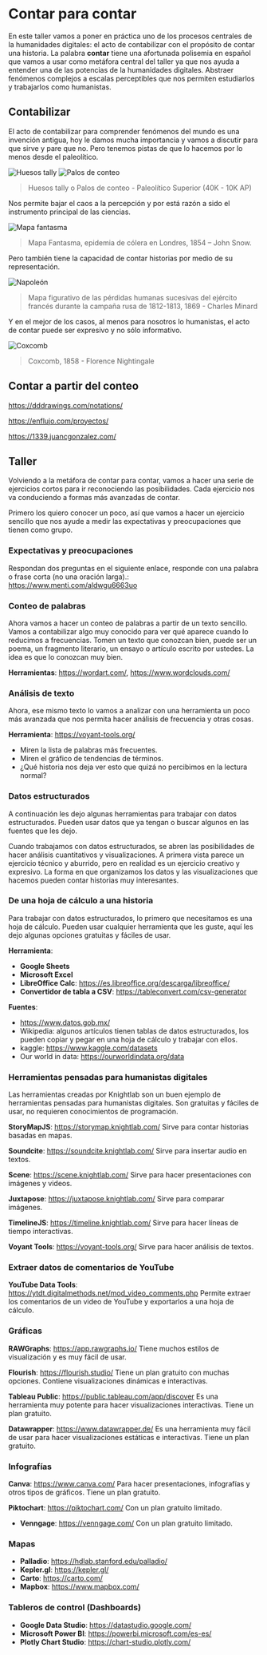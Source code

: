 # Contar para contar

En este taller vamos a poner en práctica uno de los procesos centrales de la humanidades digitales: el acto de contabilizar con el propósito de contar una historia. La palabra **contar** tiene una afortunada polisemia en español que vamos a usar como metáfora central del taller ya que nos ayuda a entender una de las potencias de la humanidades digitales. Abstraer fenómenos complejos a escalas perceptibles que nos permiten estudiarlos y trabajarlos como humanistas.

## Contabilizar

El acto de contabilizar para comprender fenómenos del mundo es una invención antigua, hoy le damos mucha importancia y vamos a discutir para que sirve y pare que no. Pero tenemos pistas de que lo hacemos por lo menos desde el paleolítico.

![Huesos tally](./imgs/01.jpg)
![Palos de conteo](./imgs/palos-de-conteo.jpg)

> Huesos tally o Palos de conteo - Paleolítico Superior (40K - 10K AP)

Nos permite bajar el caos a la percepción y por está razón a sido el instrumento principal de las ciencias.

![Mapa fantasma](./imgs/05%20-%20ghost-map-john-snow.jpg)

> Mapa Fantasma, epidemia de cólera en Londres, 1854 – John Snow.

Pero también tiene la capacidad de contar historias por medio de su representación.

![Napoleón](./imgs/06%20-%20Napoleon.png)

> Mapa figurativo de las pérdidas humanas sucesivas del ejército francés durante la campaña rusa de 1812-1813, 1869 - Charles Minard

Y en el mejor de los casos, al menos para nosotros lo humanistas, el acto de contar puede ser expresivo y no sólo informativo.

![Coxcomb](./imgs/07%20-%20[1858]%20florence%20nightingale%20coxcomb.jpg)

> Coxcomb, 1858 - Florence Nightingale

## Contar a partir del conteo

https://dddrawings.com/notations/

https://enflujo.com/proyectos/

https://1339.juancgonzalez.com/

## Taller

Volviendo a la metáfora de contar para contar, vamos a hacer una serie de ejercicios cortos para ir reconociendo las posibilidades. Cada ejercicio nos va conduciendo a formas más avanzadas de contar.

Primero los quiero conocer un poco, así que vamos a hacer un ejercicio sencillo que nos ayude a medir las expectativas y preocupaciones que tienen como grupo.

### Expectativas y preocupaciones

Respondan dos preguntas en el siguiente enlace, responde con una palabra o frase corta (no una oración larga).: https://www.menti.com/aldwgu6663uo

### Conteo de palabras

Ahora vamos a hacer un conteo de palabras a partir de un texto sencillo. Vamos a contabilizar algo muy conocido para ver qué aparece cuando lo reducimos a frecuencias. Tomen un texto que conozcan bien, puede ser un poema, un fragmento literario, un ensayo o artículo escrito por ustedes. La idea es que lo conozcan muy bien.

**Herramientas**: https://wordart.com/, https://www.wordclouds.com/

### Análisis de texto

Ahora, ese mismo texto lo vamos a analizar con una herramienta un poco más avanzada que nos permita hacer análisis de frecuencia y otras cosas.

**Herramienta**: https://voyant-tools.org/

- Miren la lista de palabras más frecuentes.
- Miren el gráfico de tendencias de términos.
- ¿Qué historia nos deja ver esto que quizá no percibimos en la lectura normal?

### Datos estructurados

A continuación les dejo algunas herramientas para trabajar con datos estructurados. Pueden usar datos que ya tengan o buscar algunos en las fuentes que les dejo.

Cuando trabajamos con datos estructurados, se abren las posibilidades de hacer análisis cuantitativos y visualizaciones. A primera vista parece un ejercicio técnico y aburrido, pero en realidad es un ejercicio creativo y expresivo. La forma en que organizamos los datos y las visualizaciones que hacemos pueden contar historias muy interesantes.

### De una hoja de cálculo a una historia

Para trabajar con datos estructurados, lo primero que necesitamos es una hoja de cálculo. Pueden usar cualquier herramienta que les guste, aquí les dejo algunas opciones gratuitas y fáciles de usar.

**Herramienta**:

- **Google Sheets**
- **Microsoft Excel**
- **LibreOffice Calc**: https://es.libreoffice.org/descarga/libreoffice/
- **Convertidor de tabla a CSV**: https://tableconvert.com/csv-generator

**Fuentes**:

- https://www.datos.gob.mx/
- Wikipedia: algunos artículos tienen tablas de datos estructurados, los pueden copiar y pegar en una hoja de cálculo y trabajar con ellos.
- kaggle: https://www.kaggle.com/datasets
- Our world in data: https://ourworldindata.org/data

### Herramientas pensadas para humanistas digitales

Las herramientas creadas por Knightlab son un buen ejemplo de herramientas pensadas para humanistas digitales. Son gratuitas y fáciles de usar, no requieren conocimientos de programación.

**StoryMapJS**: https://storymap.knightlab.com/
Sirve para contar historias basadas en mapas.

**Soundcite**: https://soundcite.knightlab.com/
Sirve para insertar audio en textos.

**Scene**: https://scene.knightlab.com/
Sirve para hacer presentaciones con imágenes y videos.

**Juxtapose**: https://juxtapose.knightlab.com/
Sirve para comparar imágenes.

**TimelineJS**: https://timeline.knightlab.com/
Sirve para hacer líneas de tiempo interactivas.

**Voyant Tools**: https://voyant-tools.org/
Sirve para hacer análisis de textos.

### Extraer datos de comentarios de YouTube

**YouTube Data Tools**: https://ytdt.digitalmethods.net/mod_video_comments.php
Permite extraer los comentarios de un video de YouTube y exportarlos a una hoja de cálculo.

### Gráficas

**RAWGraphs**: https://app.rawgraphs.io/
Tiene muchos estilos de visualización y es muy fácil de usar.

**Flourish**: https://flourish.studio/
Tiene un plan gratuito con muchas opciones. Contiene visualizaciones dinámicas e interactivas.

**Tableau Public**: https://public.tableau.com/app/discover
Es una herramienta muy potente para hacer visualizaciones interactivas. Tiene un plan gratuito.

**Datawrapper**: https://www.datawrapper.de/
Es una herramienta muy fácil de usar para hacer visualizaciones estáticas e interactivas. Tiene un plan gratuito.

### Infografías

**Canva**: https://www.canva.com/
Para hacer presentaciones, infografías y otros tipos de gráficos. Tiene un plan gratuito.

**Piktochart**: https://piktochart.com/
Con un plan gratuito limitado.

- **Venngage**: https://venngage.com/
  Con un plan gratuito limitado.

### Mapas

- **Palladio**: https://hdlab.stanford.edu/palladio/
- **Kepler.gl**: https://kepler.gl/
- **Carto**: https://carto.com/
- **Mapbox**: https://www.mapbox.com/

### Tableros de control (Dashboards)

- **Google Data Studio**: https://datastudio.google.com/
- **Microsoft Power BI**: https://powerbi.microsoft.com/es-es/
- **Plotly Chart Studio**: https://chart-studio.plotly.com/
